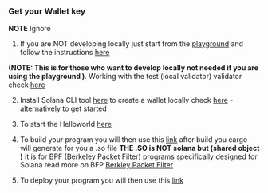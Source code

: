 ### Get your Wallet key
**NOTE** Ignore 
1. If you are NOT developing locally just start from  the [playground](https://beta.solpg.io/) and follow the instructions [here](https://docs.solana.com/getstarted/hello-world) 

**(NOTE: This is for those who want to develop locally not needed if you are using the playground )**.  Working with the test (local validator) validator check [here](https://docs.solana.com/developing/test-validator)

2. Install Solana CLI tool [here](https://docs.solana.com/cli/install-solana-cli-tools) to create a wallet locally check [here](https://docs.solana.com/wallet-guide/file-system-wallet) - [alternatively](https://docs.solana.com/getstarted/local) to get started

 

3. To start the Helloworld [here](https://docs.solana.com/getstarted/rust#build-your-rust-program) 

4. To build your program you will then use this [link](https://docs.solana.com/getstarted/rust#build-your-rust-program) after build you cargo will generate for you a .so file **THE .SO is NOT solana but (shared object )**  it is for BPF (Berkeley Packet Filter) programs specifically designed for Solana read more on BFP [Berkley Packet Filter](https://docs.solana.com/developing/on-chain-programs/faq#berkeley-packet-filter-bpf)

5. To deploy your program you will then use this [link](https://docs.solana.com/cli/deploy-a-program)

